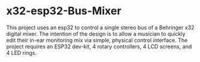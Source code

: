 # x32-esp32-Bus-Mixer
This project uses an esp32 to control a single stereo bus of a Behringer x32 digital mixer. The intention of the design is to allow a musician to quickly edit their in-ear monitoring mix via simple, physical control interface. The project requires an ESP32 dev-kit, 4 rotary controllers, 4 LCD screens, and 4 LED rings.
